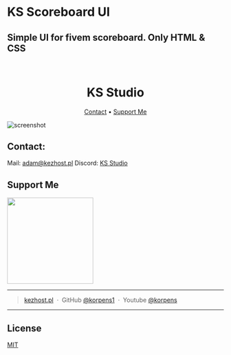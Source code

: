 KS Scoreboard UI
====================================================================================================================================

Simple UI for fivem scoreboard. Only HTML & CSS
------------------------------------------------------------------

<h1 align="center">
  <br>
  KS Studio
  <br>
</h1>

<p align="center">
  <a href="#contact">Contact</a> •
  <a href="#support-me">Support Me</a>
</p>

![screenshot](https://kezhost.pl/github/img/UI.png)

## Contact:

Mail: [adam@kezhost.pl](mailto:adam@kezhost.pl)
Discord: [KS Studio](https://discord.gg/CzvAPktpns)

## Support Me

<a href="https://www.buymeacoffee.com/korpens"><img src="https://cdn.buymeacoffee.com/buttons/v2/default-yellow.png" width="200" /></a>

---

> [kezhost.pl](https://kezhost.pl) &nbsp;&middot;&nbsp;
> GitHub [@korpens1](https://github.com/korpens1) &nbsp;&middot;&nbsp;
> Youtube [@korpens](https://www.youtube.com/channel/UCLvxS06h9HKl475rvZ5xq5g)
> 
---

## License

[MIT](https://github.com/korpens1/KZ_Scoreboard-UI/blob/main/license.txt)